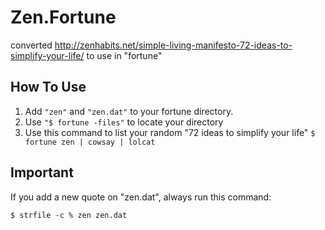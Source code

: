 Zen.Fortune
===========

converted http://zenhabits.net/simple-living-manifesto-72-ideas-to-simplify-your-life/ to use in "fortune"

How To Use
----------

1. Add `"zen"` and `"zen.dat"` to your fortune directory.
2. Use `"$ fortune -files"` to locate your directory
3. Use this command to list your random "72 ideas to simplify your life" `$ fortune zen | cowsay | lolcat`


Important
---------

If you add a new quote on "zen.dat", always run this command:

    $ strfile -c % zen zen.dat
	

